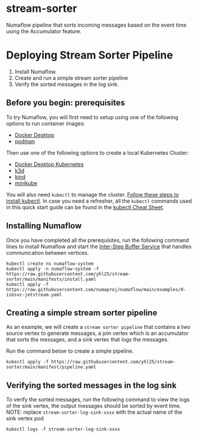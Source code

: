 # stream-sorter
Numaflow pipeline that sorts incoming messages based on the event time using the Accumulator feature.

# Deploying Stream Sorter Pipeline

1. Install Numaflow.
2. Create and run a simple stream sorter pipeline
3. Verify the sorted messages in the log sink.

## Before you begin: prerequisites

To try Numaflow, you will first need to setup using one of the following options to run container images:

- [Docker Desktop](https://docs.docker.com/get-docker/)
- [podman](https://podman.io/)

Then use one of the following options to create a local Kubernetes Cluster:

- [Docker Desktop Kubernetes](https://docs.docker.com/desktop/kubernetes/)
- [k3d](https://k3d.io/)
- [kind](https://kind.sigs.k8s.io/)
- [minikube](https://minikube.sigs.k8s.io/docs/start/)

You will also need `kubectl` to manage the cluster. [Follow these steps to install kubectl](https://kubernetes.io/docs/tasks/tools/install-kubectl/). In case you need a refresher, all the `kubectl` commands used in this quick start guide can be found in the [kubectl Cheat Sheet](https://kubernetes.io/docs/reference/kubectl/cheatsheet/).

## Installing Numaflow

Once you have completed all the prerequisites, run the following command lines to install Numaflow and start the [Inter-Step Buffer Service](./core-concepts/inter-step-buffer-service.md) that handles communication between vertices.

```shell
kubectl create ns numaflow-system
kubectl apply -n numaflow-system -f https://raw.githubusercontent.com/yhl25/stream-sorter/main/manifests/install.yaml
kubectl apply -f https://raw.githubusercontent.com/numaproj/numaflow/main/examples/0-isbsvc-jetstream.yaml
```

## Creating a simple stream sorter pipeline

As an example, we will create a `stream sorter pipeline` that contains a two source vertex to generate messages, a join vertex which is an accumulator that sorts the messages, and a sink vertex that logs the messages.

Run the command below to create a simple pipeline.

```shell
kubectl apply -f https://raw.githubusercontent.com/yhl25/stream-sorter/main/manifest/pipeline.yaml
```

## Verifying the sorted messages in the log sink

To verify the sorted messages, run the following command to view the logs of the sink vertex, the output messages should be sorted by event time.
NOTE: replace `stream-sorter-log-sink-xxxx` with the actual name of the sink vertex pod
```shell
kubectl logs -f stream-sorter-log-sink-xxxx
```